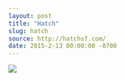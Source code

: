 ```yaml
---
layout: post
title: "Hatch"
slug: hatch
source: http://hatchsf.com/
date: 2015-2-13 00:00:00 -0700
---
```


<img src="{{ site.url }}/assets/img/screenshots/hatch.jpg">
